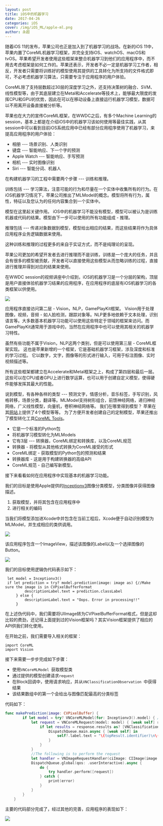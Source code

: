 ```yaml
---
layout: post
title: iOS中的机器学习
date: 2017-04-26 
categories: iOS  
cover: /img/iOS_ML/apple-ml.png
author: 永超   
---
```


随着iOS 11的发布，苹果公司也正是加入到了机器学习的战场。在新的iOS 11中，苹果内置了CoreML机器学习框架，并完全支持iOS、watchOS、macOS和tvOS。苹果希望开发者使用这些框架来整合机器学习到他们的应用程序中，而不用去考虑框架是如何工作的。苹果还表示，开发者不必一定是机器学习工作者，相反，开发者只需要将训练好的模型使用其提供的工具转化为所支持的文件格式即可，不必考虑机器学习算法，只需要专注于应用程序的用户体验。

CoreML除了支持层数超过30层的深度学习之外，还支持决策树的融合、SVM、线性模型等，由于其底层建立在Metal和Accelerate等技术上，能够最大限度的发挥CPU和GPU的优势，因此在可以在移动设备上直接运行机器学习模型，数据可以不用离开设备直接被分析等。

苹果也在大力的宣传CoreML框架，在WWDC之后，有多个Machine Learning的session，基本上都是在介绍iOS中的机器学习该如何使用等最佳实践，从其session中可以看到目前iOS系统应用中已经有部分应用程序使用了机器学习，来提高应用程序的用户体验：

* 相册 --- 场景识别、人类识别
* 键盘 --- 智能响应、下一个字的预测
* Apple Watch --- 智能响应、手写预测
* 相机 --- 实时图像识别
* Siri --- 智能分词、机器人

在构建机器学习的工程中需要两个步骤 --- 训练和推理。

训练包括 --- 学习算法，注意可能的行为和尽量在一个实体中收集所有的行为。在iOS机器学习情况下，苹果公司推出了MLModel的概念。模型将所有行为，属性，特征以及您认为的任何内容集合到一个实体中。

模型在这里起关键作用。 iOS中的机器学习不能没有模型，模型可以被认为是训练机器或代码的结果。模型由下一步可以使用的所有功能组成 - 推理。

推理包括 --- 传递对象数据到模型，模型给出相应的结果，而这些结果将作为具体应用程序业务逻辑数据来使用。

这种训练和推理的过程更多的来自于实证方式，而不是纯理论的呈现。

苹果公司更加的希望开发者去进行推理而不是训练，训练是一个庞大的任务，并且会有很多的模型被贡献，开发者可以直接使用这些模型从而忽略训练的过程，直接进行推理并得到对应的结果来使用。

在WWDC session的视频讲座中介绍到，iOS的机器学习是一个分层的架构，顶层是用户直接体验机器学习结果的应用程序，在应用程序的底层有iOS机器学习的各类框架以供使用。

![](/img/iOS_ML/apple-ml-layer.png)

应用程序直接访问第二层 - Vision，NLP，GamePlayKit框架。 Vision用于处理图像，视频，音频 - 如人脸检测，跟踪对象等。NLP更多地依赖于文本处理，识别语言等。大多数基本机器学习功能可以使用这些特定于领域的框架来访问。而GamePlayKit通常用于游戏中的，当然在应用程序中也可以使用其相关的机器学习特性。

虽然有些功能不属于Vision，NLP这两个类别，但是可以使用第三层 - CoreML框架实现。 这也是苹果新增的一个框架，它是基础机器学习框架，涉及深度和标准的学习过程。 它以数字，文字，图像等的形式进行输入，可用于标注图像、实时视频描述等。

所有这些框架都建立在Accelerate和Metal框架之上，构成了第四层和最后一层。 这些可以在CPU或者GPU上进行数学运算，也可以用于创建自定义模型，使得硬件能够发挥其最大的性能。

说到模型，有各种各样的类型 --- 预测文字，情感分析，音乐标签，手写识别，风格转移，场景分类，翻译等。MLModel支持树形组合，前馈神经网络，递归神经网络，广义线性模型，向量机，卷积神经网络等。 我们在哪里得到模型？ 苹果在其[网站](https://developer.apple.com/machine-learning/)上提供了4个模型等等。 为了方便开发者创建自己的定制模型，苹果还推出了模型转化工具[CoreML Tools](https://pypi.python.org/pypi/coremltools)。

* 它是一个标准的Python包
* 将机器学习模型转化为MLModels
* 它有3层 --- 转换器，CoreML绑定和转换库，以及CoreML规范
* 转换器 - 将模型从其他格式转换为CoreML接受的形式
* CoreML绑定 - 获取模型的Python包的预测和结果
* 转换器库 - 这是用于构建转换器的高级API
* CoreML规范 - 自己编写新模型。

接下来看看如何在应用程序中实现基本的机器学习功能。

我们的目标是使用Apple提供的[Inceptionv3](https://docs-assets.developer.apple.com/coreml/models/Inceptionv3.mlmodel)图像分类模型，分类图像并获得图像描述。

1. 获取模型，并将其包含在应用程序中
2. 进行相关的编码

当我们将模型添加进Xcode中并包含在当前工程后，Xcode便于自动识别模型为MLModel，并生成相应的类供调用。

![](/img/iOS_ML/xcode-mlmodel.png)

该应用程序包含一个ImageView，描述该图像的Label以及一个选择图像的Button。

![](/img/iOS_ML/xcode-storyboard.png)

我们的目标使用逻辑伪代码表示如下：

```
 let model = Inceptionv3()
 if let prediction = try? model.prediction(image: image as) {//Make sure the image is in CVPixelBufferFormat
         descriptionLabel.text = prediction.classLabel
     } else {
         descriptionLabel.text = "Oops. Error in processing!!"
     }
```

在上述伪代码中，我们需要将UIImage转为CVPixelBufferFormat格式，但是这却比较的费劲，还记得上面提到过的Vision框架吗？其实Vision框架提供了相应的API供我们转化使用。

在开始之前，我们需要导入相关的框架：

``` swfit
import CoreML
import Vision
```
接下来需要一步步完成如下步骤：

* 使用`VNCoreMLModel `获取模型类
* 通过提供的模型创建请求`request`
* 在Block回调中，使用请求响应，并从`VNClassificationObservation `中获得结果
* 该结果数组中的第一个会给出与图像匹配最高的分类标签

代码如下：

``` swift
func makePrediction(image: CVPixelBuffer) {
        if let model = try? VNCoreMLModel(for: Inceptionv3().model) { // get the model
            let request = VNCoreMLRequest(model: model) { [weak self] response, error in // create a request using the model
                if let results = response.results as? [VNClassificationObservation], let topResult = results.first{
                    DispatchQueue.main.async { [weak self] in
                        self?.label.text = "\(topResult.identifier)\n\(Int(topResult.confidence * 100))% Sure"//Update the label
                    }
                }
            }
            //The following is to perform the request
            let handler = VNImageRequestHandler(ciImage: CIImage(image: imageView.image!)!)
            DispatchQueue.global(qos: .userInteractive).async {
                do {
                    try handler.perform([request])
                } catch {
                    print(error)
                }
            }
        }
    }
```

主要的代码部分完成了，经过其他的完善，应用程序的表现如下：

![](/img/iOS_ML/IMG_0007.PNG)


